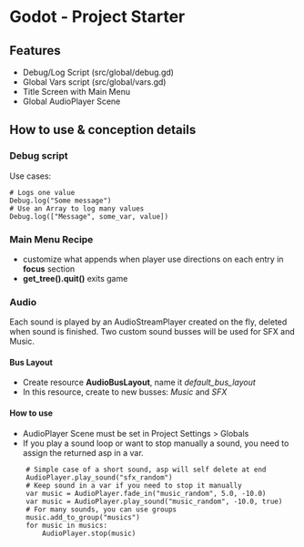 # Godot - Project Starter

## Features

- Debug/Log Script (src/global/debug.gd)
- Global Vars script (src/global/vars.gd)
- Title Screen with Main Menu
- Global AudioPlayer Scene

## How to use & conception details

### Debug script

Use cases:

```gdscript
# Logs one value
Debug.log("Some message")
# Use an Array to log many values
Debug.log(["Message", some_var, value])
```

### Main Menu Recipe

- customize what appends when player use directions on each entry in **focus** section
- **get_tree().quit()** exits game

### Audio

Each sound is played by an AudioStreamPlayer created on the fly, deleted when sound is finished.
Two custom sound busses will be used for SFX and Music.

#### Bus Layout

- Create resource **AudioBusLayout**, name it _default_bus_layout_
- In this resource, create to new busses: _Music_ and _SFX_

#### How to use

- AudioPlayer Scene must be set in Project Settings > Globals
- If you play a sound loop or want to stop manually a sound, you need to assign the returned asp in a var.

```gdscript
    # Simple case of a short sound, asp will self delete at end
    AudioPlayer.play_sound("sfx_random")
    # Keep sound in a var if you need to stop it manually
	var music = AudioPlayer.fade_in("music_random", 5.0, -10.0)
    var music = AudioPlayer.play_sound("music_random", -10.0, true)
    # For many sounds, you can use groups
    music.add_to_group("musics")
    for music in musics:
		AudioPlayer.stop(music)
```

